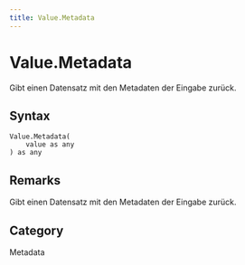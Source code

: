 ```yaml
---
title: Value.Metadata
---
```


# Value.Metadata


Gibt einen Datensatz mit den Metadaten der Eingabe zurück.


## Syntax

```powerquery
Value.Metadata(
    value as any
) as any
```


## Remarks

Gibt einen Datensatz mit den Metadaten der Eingabe zurück.



## Category
Metadata

